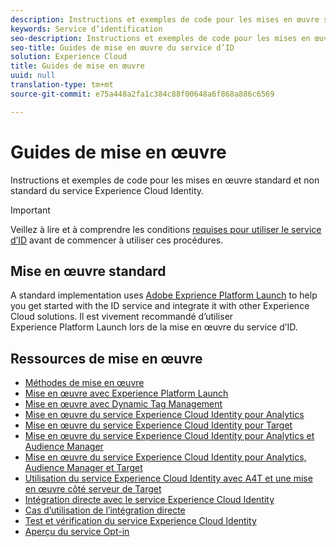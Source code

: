 ```yaml
---
description: Instructions et exemples de code pour les mises en œuvre standard et non standard du service Experience Cloud Identity.
keywords: Service d’identification
seo-description: Instructions et exemples de code pour les mises en œuvre standard et non standard du service Experience Cloud Identity.
seo-title: Guides de mise en œuvre du service d’ID
solution: Experience Cloud
title: Guides de mise en œuvre
uuid: null
translation-type: tm+mt
source-git-commit: e75a448a2fa1c384c88f00648a6f868a886c6569

---
```



# Guides de mise en œuvre

Instructions et exemples de code pour les mises en œuvre standard et non standard du service Experience Cloud Identity.

>[!IMPORTANT]
>
>Veillez à lire et à comprendre les conditions [requises pour utiliser le service d’ID](../reference/requirements.md) avant de commencer à utiliser ces procédures.

## Mise en œuvre standard

A standard implementation uses [Adobe Exprience Platform Launch](https://docs.adobelaunch.com/) to help you get started with the ID service and integrate it with other Experience Cloud solutions. Il est vivement recommandé d’utiliser Experience Platform Launch lors de la mise en œuvre du service d’ID.

## Ressources de mise en œuvre

* [Méthodes de mise en œuvre](implementation-methods.md)
* [Mise en œuvre avec Experience Platform Launch](ecid-implement-with-launch.md)
* [Mise en œuvre avec Dynamic Tag Management](standard.md)
* [Mise en œuvre du service Experience Cloud Identity pour Analytics](setup-analytics.md)
* [Mise en œuvre du service Experience Cloud Identity pour Target](setup-target.md)
* [Mise en œuvre du service Experience Cloud Identity pour Analytics et Audience Manager](setup-aam-analytics.md)
* [Mise en œuvre du service Experience Cloud Identity pour Analytics, Audience Manager et Target](setup-aam-analytics-target.md)
* [Utilisation du service Experience Cloud Identity avec A4T et une mise en œuvre côté serveur de Target](ecid-a4t-target.md)
* [Intégration directe avec le service Experience Cloud Identity](direct-integration.md)
* [Cas d’utilisation de l’intégration directe](direct-integration-examples.md)
* [Test et vérification du service Experience Cloud Identity](test-verify.md)
* [Aperçu du service Opt-in](opt-in-service/optin-overview.md)
